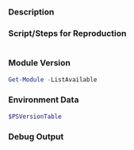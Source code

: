 <!--

If this issue is a bug report:
- Upgrade to the latest version of AzureRM and verify you are able to reproduce the issue
    - You can install the latest version of AzureRM from the PowerShell Gallery
        - https://www.powershellgallery.com/packages/AzureRM
    - You can also install the latest version from the Releases section
        - https://github.com/Azure/azure-powershell/releases
- Ensure that you repro the issue with $DebugPreference = "Continue" to receive the debug stream
- If this bug involves an exception being thrown, please run Resolve-AzureRmError to receive extended information on the error
- Fill out the below template

If this issue is not a bug report, please remove the below template

-->

### Description

<!-- Please provide a description of the issue you are facing -->

### Script/Steps for Reproduction

<!-- Please provide the necessary script(s) that reproduce the issue -->

```powershell

```

### Module Version

<!-- Please run (Get-Module -ListAvailable) to get the version(s) of all modules, including Azure installed on your machine -->

```powershell
Get-Module -ListAvailable
```

### Environment Data

<!-- Please run $PSVersionTable to get the necessary environment data -->

```powershell
$PSVersionTable
```

### Debug Output

<!-- Please run the above script with $DebugPreference='Continue' and paste the resulting debug stream in the below code block -->

```

```
